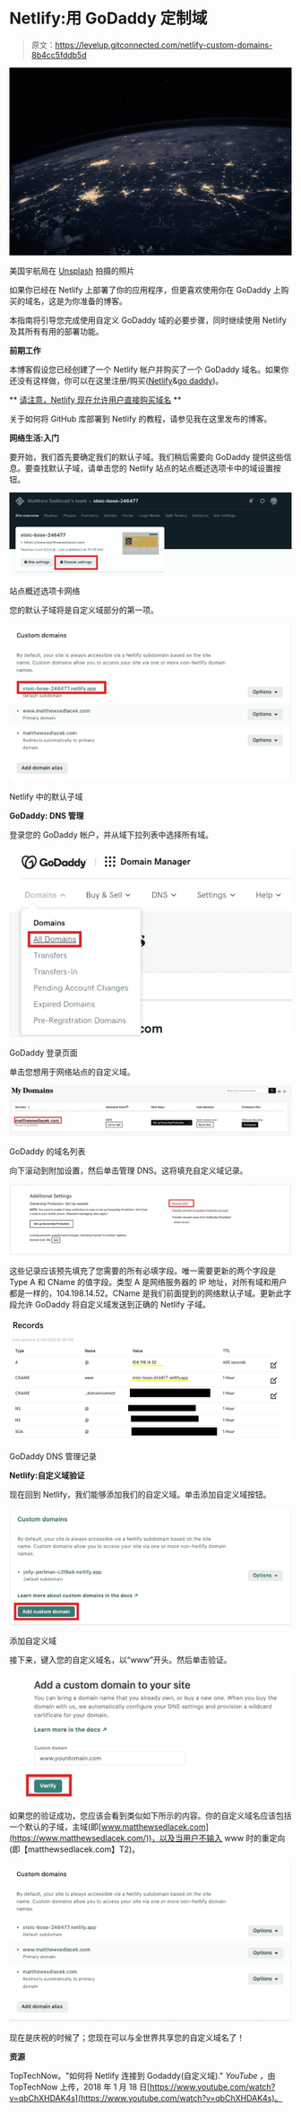 # Netlify:用 GoDaddy 定制域

> 原文：<https://levelup.gitconnected.com/netlify-custom-domains-8b4cc5fddb5d>

![](img/23ae22f1c91f38d9a775ab1cde8d56f9.png)

美国宇航局在 [Unsplash](https://unsplash.com?utm_source=medium&utm_medium=referral) 拍摄的照片

如果你已经在 Netlify 上部署了你的应用程序，但更喜欢使用你在 GoDaddy 上购买的域名，这是为你准备的博客。

本指南将引导您完成使用自定义 GoDaddy 域的必要步骤，同时继续使用 Netlify 及其所有有用的部署功能。

**前期工作**

本博客假设您已经创建了一个 Netlify 帐户并购买了一个 GoDaddy 域名。如果你还没有这样做，你可以在这里注册/购买([Netlify](https://app.netlify.com/signup?_ga=2.39371296.2083118729.1605908234-1975371472.1597791247)&[go daddy](https://www.godaddy.com/))。

** [请注意，Netlify 现在允许用户直接购买域名](https://www.netlify.com/blog/2018/06/19/buy-and-secure-a-custom-domain-through-netlify/) **

关于如何将 GitHub 库部署到 Netlify 的教程，请参见我在这里发布的博客。

**网络生活:入门**

要开始，我们首先要确定我们的默认子域。我们稍后需要向 GoDaddy 提供这些信息。要查找默认子域，请单击您的 Netlify 站点的站点概述选项卡中的域设置按钮。

![](img/077bedaea1bd042a19f772e48cecbe56.png)

站点概述选项卡网络

您的默认子域将是自定义域部分的第一项。

![](img/e217c17af7df48ebed2039856b179af2.png)

Netlify 中的默认子域

**GoDaddy: DNS 管理**

登录您的 GoDaddy 帐户，并从域下拉列表中选择所有域。

![](img/934b85aea9721d74c121d217a28d75d5.png)

GoDaddy 登录页面

单击您想用于网络站点的自定义域。

![](img/82873565d5a6ed0760b98ecbd3c79773.png)

GoDaddy 的域名列表

向下滚动到附加设置，然后单击管理 DNS。这将填充自定义域记录。

![](img/580135b40107cff08afbbdebfaad16f6.png)

这些记录应该预先填充了您需要的所有必填字段。唯一需要更新的两个字段是 Type A 和 CName 的值字段。类型 A 是网络服务器的 IP 地址，对所有域和用户都是一样的，104.198.14.52。CName 是我们前面提到的网络默认子域。更新此字段允许 GoDaddy 将自定义域发送到正确的 Netlify 子域。

![](img/db3b9e65174394007d2921893c1e0b5f.png)

GoDaddy DNS 管理记录

**Netlify:自定义域验证**

现在回到 Netlify，我们能够添加我们的自定义域。单击添加自定义域按钮。

![](img/b68addf5234d11e0ece90c2fc675ce20.png)

添加自定义域

接下来，键入您的自定义域名，以“www”开头。然后单击验证。

![](img/1de5093fb9e9aac67f69b24fa4424891.png)

如果您的验证成功，您应该会看到类似如下所示的内容。你的自定义域名应该包括一个默认的子域，主域(即[www.matthewsedlacek.com](https://www.matthewsedlacek.com/))，以及当用户不输入 www 时的重定向(即【matthewsedlacek.com】T2)。

![](img/bc742ff7c1295b2725867de549dac6b3.png)

现在是庆祝的时候了；您现在可以与全世界共享您的自定义域名了！

**资源**

TopTechNow。"如何将 Netlify 连接到 Godaddy(自定义域)." *YouTube* ，由 TopTechNow 上传，2018 年 1 月 18 日[https://www.youtube.com/watch?v=qbChXHDAK4s](https://www.youtube.com/watch?v=qbChXHDAK4s)。